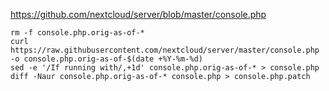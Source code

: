 https://github.com/nextcloud/server/blob/master/console.php

```shell
rm -f console.php.orig-as-of-*
curl https://raw.githubusercontent.com/nextcloud/server/master/console.php -o console.php.orig-as-of-$(date +%Y-%m-%d)
sed -e '/If running with/,+1d' console.php.orig-as-of-* > console.php
diff -Naur console.php.orig-as-of-* console.php > console.php.patch
```
